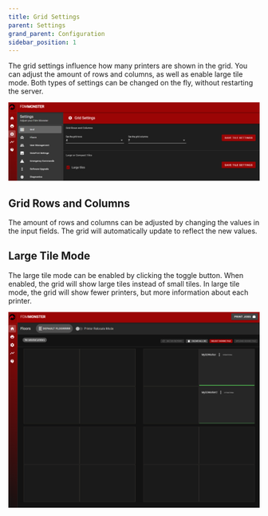 ```yaml
---
title: Grid Settings
parent: Settings
grand_parent: Configuration
sidebar_position: 1
---
```


The grid settings influence how many printers are shown in the grid.
You can adjust the amount of rows and columns, as well as enable large tile mode.
Both types of settings can be changed on the fly, without restarting the server.

![Screenshot of FDM Monster with grid settings, allowing you to set grid rows and columns.](grid_settings.png)

## Grid Rows and Columns

The amount of rows and columns can be adjusted by changing the values in the input fields.
The grid will automatically update to reflect the new values.

## Large Tile Mode

The large tile mode can be enabled by clicking the toggle button.
When enabled, the grid will show large tiles instead of small tiles.
In large tile mode, the grid will show fewer printers, but more information about each printer.

![Screenshot of grid view with large tiles](grid_settings_largetilemode.png)

